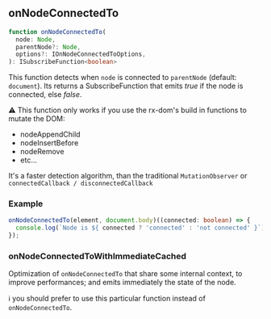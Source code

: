 ## onNodeConnectedTo

```ts
function onNodeConnectedTo(
  node: Node,
  parentNode?: Node,
  options?: IOnNodeConnectedToOptions,
): ISubscribeFunction<boolean>
```

This function detects when `node` is connected to `parentNode` (default: `document`). Its returns a SubscribeFunction
that emits *true* if the node is connected, else *false*.

⚠️ This function only works if you use the rx-dom's build in functions to mutate the DOM:

- nodeAppendChild
- nodeInsertBefore
- nodeRemove
- etc...

It's a faster detection algorithm, than the traditional `MutationObserver` or `connectedCallback / disconnectedCallback`

### Example

```ts
onNodeConnectedTo(element, document.body)((connected: boolean) => {
  console.log(`Node is ${ connected ? 'connected' : 'not connected' }`);
});
```

### onNodeConnectedToWithImmediateCached

Optimization of `onNodeConnectedTo` that share some internal context, to improve performances; and emits immediately the
state of the node.

ℹ️ you should prefer to use this particular function instead of `onNodeConnectedTo`.

